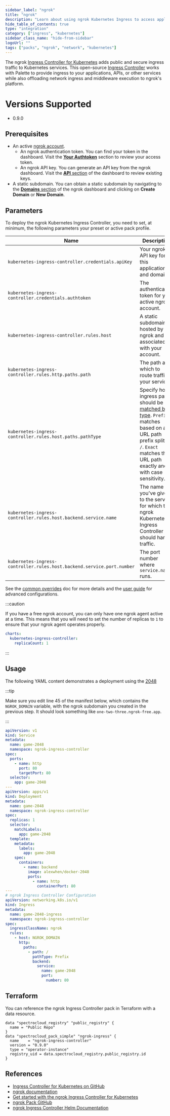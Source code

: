 ```yaml
---
sidebar_label: "ngrok"
title: "ngrok"
description: "Learn about using ngrok Kubernetes Ingress to access applications and services in Palette."
hide_table_of_contents: true
type: "integration"
category: ["ingress", "kubernetes"]
sidebar_class_name: "hide-from-sidebar"
logoUrl: ""
tags: ["packs", "ngrok", "network", "kubernetes"]
---
```


The ngrok [Ingress Controller for Kubernetes](https://github.com/ngrok/kubernetes-ingress-controller) adds public and
secure ingress traffic to Kubernetes services. This open-source [Ingress
Controller](https://kubernetes.io/docs/concepts/services-networking/ingress-controllers) works with Palette to provide
ingress to your applications, APIs, or other services while also offloading network ingress and middleware execution to
ngrok's platform.

# Versions Supported

- 0.9.0

## Prerequisites

- An active [ngrok account](https://ngrok.com/signup).
  - An ngrok authentication token. You can find your token in the dashboard. Visit the [**Your Authtoken**](https://dashboard.ngrok.com/get-started/your-authtoken) section to review your access token.
  - An ngrok API key. You can generate an API key from the ngrok dashboard. Visit the [**API** section](https://dashboard.ngrok.com/api) of the dashboard to review existing keys.
- A static subdomain. You can obtain a static subdomain by navigating to the [**Domains**
section](https://dashboard.ngrok.com/cloud-edge/domains) of the ngrok dashboard and clicking on **Create Domain** or **New Domain**.

## Parameters

To deploy the ngrok Kubernetes Ingress Controller, you need to set, at minimum, the following parameters your preset or active pack profile.

| Name  | Description |
| --- | --- |
| `kubernetes-ingress-controller.credentials.apiKey` | Your ngrok API key for this application and domain. |
| `kubernetes-ingress-controller.credentials.authtoken` | The authentication token for your active ngrok account. |
| `kubernetes-ingress-controller.rules.host` | A static subdomain hosted by ngrok and associated with your account. |
| `kubernetes-ingress-controller.rules.http.paths.path` | The path at which to route traffic to your service. |
| `kubernetes-ingress-controller.rules.host.paths.pathType` | Specify how ingress paths should be [matched by type](https://kubernetes.io/docs/concepts/services-networking/ingress/#path-types). `Prefix` matches based on a URL path prefix split by `/`. `Exact` matches the URL path exactly and with case sensitivity. |
| `kubernetes-ingress-controller.rules.host.backend.service.name` | The name you've given to the service for which the ngrok Kubernetes Ingress Controller should handle traffic. |
| `kubernetes-ingress-controller.rules.host.backend.service.port.number` | The port number where `service.name` runs. |

See the [common overrides](https://github.com/ngrok/kubernetes-ingress-controller/blob/main/docs/deployment-guide/common-helm-k8s-overrides.md) doc for more details and the [user guide](https://github.com/ngrok/kubernetes-ingress-controller/tree/main/docs/user-guide) for advanced configurations.

:::caution

If you have a free ngrok account, you can only have one ngrok agent active at a time. This means that you will need to set the number of replicas to `1` to ensure that your ngrok agent operates properly.

```yaml
charts:
  kubernetes-ingress-controller:
    replicaCount: 1
```

:::

## Usage

The following YAML content demonstrates a deployment using the [2048](https://github.com/gabrielecirulli/2048)

:::tip

Make sure you edit line 45 of the manifest below, which contains the `NGROK_DOMAIN` variable, with the ngrok subdomain
you created in the previous step. It should look something like `one-two-three.ngrok-free.app`.

:::

```yaml
apiVersion: v1
kind: Service
metadata:
  name: game-2048
  namespace: ngrok-ingress-controller
spec:
  ports:
    - name: http
      port: 80
      targetPort: 80
  selector:
    app: game-2048
---
apiVersion: apps/v1
kind: Deployment
metadata:
  name: game-2048
  namespace: ngrok-ingress-controller
spec:
  replicas: 1
  selector:
    matchLabels:
      app: game-2048
  template:
    metadata:
      labels:
        app: game-2048
    spec:
      containers:
        - name: backend
          image: alexwhen/docker-2048
          ports:
            - name: http
              containerPort: 80
---
# ngrok Ingress Controller Configuration
apiVersion: networking.k8s.io/v1
kind: Ingress
metadata:
  name: game-2048-ingress
  namespace: ngrok-ingress-controller
spec:
  ingressClassName: ngrok
  rules:
    - host: NGROK_DOMAIN
      http:
        paths:
          - path: /
            pathType: Prefix
            backend:
              service:
                name: game-2048
                port:
                  number: 80
```

## Terraform

You can reference the ngrok Ingress Controller pack in Terraform with a data resource.

```
data "spectrocloud_registry" "public_registry" {
  name = "Public Repo"
}
data "spectrocloud_pack_simple" "ngrok-ingress" {
  name    = "ngrok-ingress-controller"
  version = "0.9.0"
  type = "operator-instance"
  registry_uid = data.spectrocloud_registry.public_registry.id
}
```

## References

- [Ingress Controller for Kubernetes on GitHub](https://github.com/ngrok/kubernetes-ingress-controller)
- [ngrok documentation](https://ngrok.com/docs/)
- [Get started with the ngrok Ingress Controller for Kubernetes](https://ngrok.com/docs/using-ngrok-with/k8s/#get-started-with-the-ngrok-ingress-controller-for-kubernetes)
- [ngrok Pack GitHub](https://github.com/spectrocloud/pack-central/tree/main/packs/ngrok-ingress-controller-0.9.0)
- [ngrok Ingress Controller Helm Documentation](https://github.com/ngrok/kubernetes-ingress-controller/tree/main/docs)
